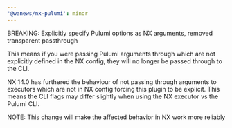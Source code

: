 ```yaml
---
'@wanews/nx-pulumi': minor
---
```


BREAKING: Explicitly specify Pulumi options as NX arguments, removed transparent passthrough

This means if you were passing Pulumi arguments through which are not explicitly defined in the NX config, they will no longer be passed through to the CLI.

NX 14.0 has furthered the behaviour of not passing through arguments to executors which are not in NX config forcing this plugin to be explicit. This means the CLI flags may differ slightly when using the NX executor vs the Pulumi CLI.

NOTE: This change will make the affected behavior in NX work more reliably
